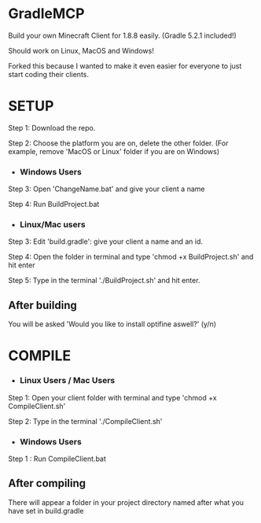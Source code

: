 # GradleMCP
Build your own Minecraft Client for 1.8.8 easily. (Gradle 5.2.1 included!)

Should work on Linux, MacOS and Windows!

Forked this because I wanted to make it even easier for everyone to just start coding their clients.

# SETUP #

Step 1: Download the repo.

Step 2: Choose the platform you are on, delete the other folder.
(For example, remove 'MacOS or Linux' folder if you are on Windows)

- ### Windows Users

Step 3: Open 'ChangeName.bat' and give your client a name

Step 4: Run BuildProject.bat

- ### Linux/Mac users

Step 3: Edit 'build.gradle': give your client a name and an id.

Step 4: Open the folder in terminal and type 'chmod +x BuildProject.sh' and hit enter

Step 5: Type in the terminal './BuildProject.sh' and hit enter.

## After building
You will be asked 'Would you like to install optifine aswell?' (y/n)

# COMPILE #

- ### Linux Users / Mac Users

Step 1: Open your client folder with terminal and type 'chmod +x CompileClient.sh'

Step 2: Type in the terminal './CompileClient.sh'

- ### Windows Users

Step 1 : Run CompileClient.bat

## After compiling
There will appear a folder in your project directory named after what you have set in build.gradle
